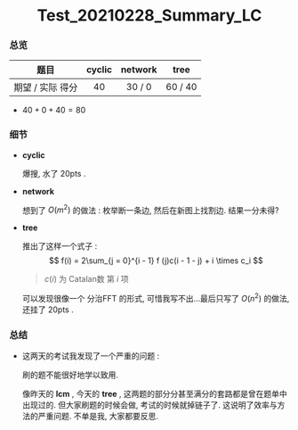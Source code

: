 <h1><center>Test_20210228_Summary_LC</center></h1>

### 总览

|       题目       | cyclic | network |  tree   |
| :--------------: | :----: | :-----: | :-----: |
| 期望 / 实际 得分 |   40   | 30 / 0  | 60 / 40 |

* $40+0+40=80$



### 细节

* **cyclic**

	爆搜, 水了 20pts .

* **network**

	想到了 $O(m^2)$ 的做法 : 枚举断一条边, 然后在新图上找割边. 结果一分未得?

* **tree**

	推出了这样一个式子 :
	$$
	f(i) = 2\sum_{j = 0}^{i - 1} f (j)c(i - 1 - j) + i \times c_i
	$$

	> $c(i)$ 为 Catalan数 第 $i$ 项

	可以发现很像一个 分治FFT 的形式, 可惜我写不出...最后只写了 $O(n^2)$ 的做法, 还挂了 20pts .



### 总结

* 这两天的考试我发现了一个严重的问题 :

	刷的题不能很好地学以致用.

	像昨天的 **lcm** , 今天的 **tree** , 这两题的部分分甚至满分的套路都是曾在题单中出现过的. 但大家刷题的时候会做, 考试的时候就掉链子了. 这说明了效率与方法的严重问题. 不单是我, 大家都要反思.